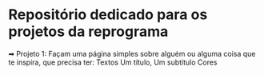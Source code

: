 # Repositório dedicado para os projetos da reprograma 

➡ Projeto 1:
Façam uma página simples sobre alguém ou alguma coisa que te inspira, que precisa ter: 
Textos
Um título, 
Um subtítulo 
Cores
